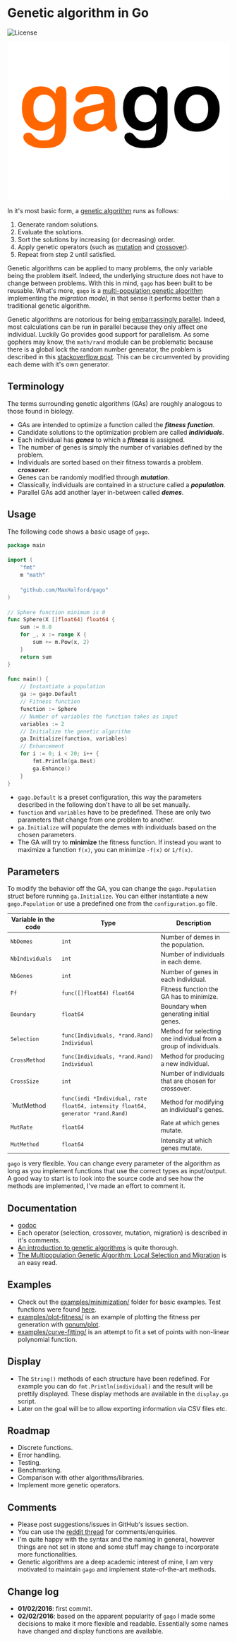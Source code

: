 # Genetic algorithm in Go

![License](http://img.shields.io/:license-mit-blue.svg)

![Logo](logo.png)

In it's most basic form, a [genetic algorithm](https://www.wikiwand.com/en/Genetic_algorithm) runs as follows:

1. Generate random solutions.
2. Evaluate the solutions.
3. Sort the solutions by increasing (or decreasing) order.
4. Apply genetic operators (such as [mutation](https://www.wikiwand.com/en/Mutation_(genetic_algorithm)) and [crossover](http://www.wikiwand.com/en/Crossover_(genetic_algorithm))).
5. Repeat from step 2 until satisfied.

Genetic algorithms can be applied to many problems, the only variable being the problem itself. Indeed, the underlying structure does not have to change between problems. With this in mind, `gago` has been built to be reusable. What's more, `gago` is a [multi-population genetic algorithm](http://www.pohlheim.com/Papers/mpga_gal95/gal2_1.html) implementing the *migration model*, in that sense it performs better than a traditional genetic algorithm.

Genetic algorithms are notorious for being [embarrassingly parallel](http://www.wikiwand.com/en/Embarrassingly_parallel). Indeed, most calculations can be run in parallel because they only affect one individual. Luckily Go provides good support for parallelism. As some gophers may know, the `math/rand` module can be problematic because there is a global lock the random number generator, the problem is described in this [stackoverflow post](http://stackoverflow.com/questions/14298523/why-does-adding-concurrency-slow-down-this-golang-code). This can be circumvented by providing each deme with it's own generator.

## Terminology

The terms surrounding genetic algorithms (GAs) are roughly analogous to those found in biology.

- GAs are intended to optimize a function called the ***fitness function***.
- Candidate solutions to the optimization problem are called ***individuals***.
- Each individual has ***genes*** to which a ***fitness*** is assigned.
- The number of genes is simply the number of variables defined by the problem.
- Individuals are sorted based on their fitness towards a problem.
***crossover***.
- Genes can be randomly modified through ***mutation***.
- Classically, individuals are contained in a structure called a ***population***.
- Parallel GAs add another layer in-between called ***demes***.

## Usage

The following code shows a basic usage of `gago`.

```go
package main

import (
	"fmt"
	m "math"

	"github.com/MaxHalford/gago"
)

// Sphere function minimum is 0
func Sphere(X []float64) float64 {
	sum := 0.0
	for _, x := range X {
		sum += m.Pow(x, 2)
	}
	return sum
}

func main() {
	// Instantiate a population
	ga := gago.Default
	// Fitness function
	function := Sphere
	// Number of variables the function takes as input
	variables := 2
	// Initialize the genetic algorithm
	ga.Initialize(function, variables)
	// Enhancement
	for i := 0; i < 20; i++ {
		fmt.Println(ga.Best)
		ga.Enhance()
	}
}
```

- `gago.Default` is a preset configuration, this way the parameters described in the following don't have to all be set manually.
- `function` and `variables` have to be predefined. These are only two parameters that change from one problem to another.
- `ga.Initialize` will populate the demes with individuals based on the chosen parameters.
- The GA will try to **minimize** the fitness function. If instead you want to maximize a function `f(x)`, you can minimize `-f(x)` or `1/f(x)`.

## Parameters

To modify the behavior off the GA, you can change the `gago.Population` struct before running `ga.Initialize`. You can either instantiate a new `gago.Population` or use a predefined one from the `configuration.go` file.

| Variable in the code | Type                                                                                  | Description                                                      |
|----------------------|---------------------------------------------------------------------------------------|------------------------------------------------------------------|
| `NbDemes`            | `int`                                                                                 | Number of demes in the population.                               |
| `NbIndividuals`      | `int`                                                                                 | Number of individuals in each deme.                              |
| `NbGenes`            | `int`                                                                                 | Number of genes in each individual.                              |
| `Ff`                 | `func([]float64) float64`                                                             | Fitness function the GA has to minimize.                         |
| `Boundary`           | `float64`                                                                             | Boundary when generating initial genes.                          |
| `Selection`          | `func(Individuals, *rand.Rand) Individual`                                            | Method for selecting one individual from a group of individuals. |
| `CrossMethod`        | `func(Individuals, *rand.Rand) Individual`                                            | Method for producing a new individual.                           |
| `CrossSize`          | `int`                                                                                 | Number of individuals that are chosen for crossover.             |
| `MutMethod           | `func(indi *Individual, rate float64, intensity float64, generator *rand.Rand)`       | Method for modifying an individual's genes.                      |
| `MutRate`            | `float64`                                                                             | Rate at which genes mutate.                                      |
| `MutMethod`          | `float64`                                                                             | Intensity at which genes mutate.                                 |

`gago` is very flexible. You can change every parameter of the algorithm as long as you implement functions that use the correct types as input/output. A good way to start is to look into the source code and see how the methods are implemented, I've made an effort to comment it.

## Documentation

- [godoc](https://godoc.org/github.com/MaxHalford/gago)
- Each operator (selection, crossover, mutation, migration) is described in it's comments.
- [An introduction to genetic algorithms](http://www.boente.eti.br/fuzzy/ebook-fuzzy-mitchell.pdf) is quite thorough.
- [The Multipopulation Genetic Algorithm: Local Selection and Migration](http://www.pohlheim.com/Papers/mpga_gal95/gal2_1.html) is an easy read.

## Examples

- Check out the [examples/minimization/](examples/minimization/) folder for basic examples. Test functions were found [here](http://www.sfu.ca/~ssurjano/optimization.html).
- [examples/plot-fitness/](examples/plot-fitness/) is an example of plotting the fitness per generation with [gonum/plot](https://github.com/gonum/plot).
- [examples/curve-fitting/](examples/curve-fitting/) is an attempt to fit a set of points with non-linear polynomial function.

## Display

- The `String()` methods of each structure have been redefined. For example you can do `fmt.Println(individual)` and the result will be prettily displayed. These display methods are available in the `display.go` script.
- Later on the goal will be to allow exporting information via CSV files etc.

## Roadmap

- Discrete functions.
- Error handling.
- Testing.
- Benchmarking.
- Comparison with other algorithms/libraries.
- Implement more genetic operators.

## Comments

- Please post suggestions/issues in GitHub's issues section.
- You can use the [reddit thread](https://www.reddit.com/r/golang/comments/43oi5j/gago_a_parallel_genetic_algorithm_with_go/) for comments/enquiries.
- I'm quite happy with the syntax and the naming in general, however things are not set in stone and some stuff may change to incorporate more functionalities.
- Genetic algorithms are a deep academic interest of mine, I am very motivated to maintain `gago` and implement state-of-the-art methods.

## Change log

- **01/02/2016**: first commit.
- **02/02/2016**: based on the apparent popularity of `gago` I made some decisions to make it more flexible and readable. Essentially some names have changed and display functions are available.
